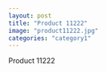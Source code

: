 ```yaml
---
layout: post
title: "Product 11222"
image: "product11222.jpg"
categories: "category1"
---
```

Product 11222
